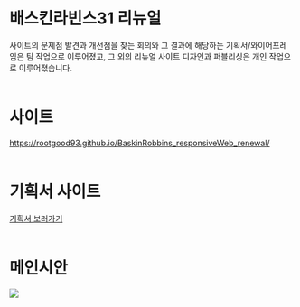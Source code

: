 # 배스킨라빈스31 리뉴얼
사이트의 문제점 발견과 개선점을 찾는 회의와 그 결과에 해당하는 기획서/와이어프레임은 팀 작업으로 이루어졌고, 
그 외의 리뉴얼 사이트 디자인과 퍼블리싱은 개인 작업으로 이루어졌습니다.
<br/>
<br/>
# 사이트
<a target="_blank" href="https://rootgood93.github.io/BaskinRobbins_responsiveWeb_renewal/">https://rootgood93.github.io/BaskinRobbins_responsiveWeb_renewal/</a>
<br/>
<br/>
# 기획서 사이트
<a target="_blank" href="https://docs.google.com/presentation/d/1EAlA4PMD7hbY7Xaw7rpwo-XImNBHmazKFAttCe-rI9g/edit#slide=id.p">기획서 보러가기</a>
<br/>
<br/>
# 메인시안
<img src="https://user-images.githubusercontent.com/108649544/188540899-de858b57-732c-4427-8a04-b6a66b633521.jpg"/>
